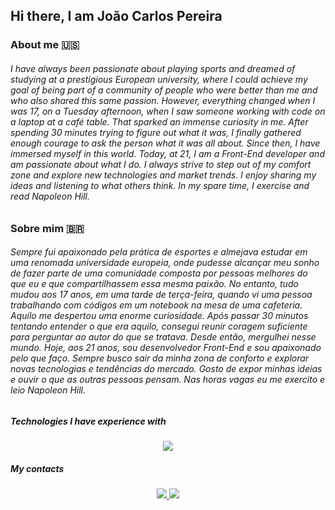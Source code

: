 ## Hi there, I am João Carlos Pereira

### About me 🇺🇸
<h6>I have always been passionate about playing sports and dreamed of studying at a prestigious European university, where I could achieve my goal of being part of a community of people who were better than me and who also shared this same passion. However, everything changed when I was 17, on a Tuesday afternoon, when I saw someone working with code on a laptop at a café table. That sparked an immense curiosity in me. After spending 30 minutes trying to figure out what it was, I finally gathered enough courage to ask the person what it was all about. Since then, I have immersed myself in this world. Today, at 21, I am a Front-End developer and am passionate about what I do. I always strive to step out of my comfort zone and explore new technologies and market trends. I enjoy sharing my ideas and listening to what others think. In my spare time, I exercise and read Napoleon Hill.</h6>

### Sobre mim 🇧🇷
<h6>Sempre fui apaixonado pela prática de esportes e almejava estudar em uma renomada universidade europeia, onde pudesse alcançar meu sonho de fazer parte de uma comunidade composta por pessoas melhores do que eu e que compartilhassem essa mesma paixão. No entanto, tudo mudou aos 17 anos, em uma tarde de terça-feira, quando vi uma pessoa trabalhando com códigos em um notebook na mesa de uma cafeteria. Aquilo me despertou uma enorme curiosidade. Após passar 30 minutos tentando entender o que era aquilo, consegui reunir coragem suficiente para perguntar ao autor do que se tratava. Desde então, mergulhei nesse mundo. Hoje, aos 21 anos, sou desenvolvedor Front-End e sou apaixonado pelo que faço. Sempre busco sair da minha zona de conforto e explorar novas tecnologias e tendências do mercado. Gosto de expor minhas ideias e ouvir o que as outras pessoas pensam. Nas horas vagas eu me exercito e leio Napoleon Hill.</h6>

##

##### Technologies I have experience with
<p align="center">
  <img src="https://skillicons.dev/icons?i=react,vite,nextjs,sass,tailwind,figma,webpack,cs" />
</p>

##### My contacts
<p align="center">
  <a href="mailto:joao.tecmeca@gmail.com?subject=Oportunidade%20de%20Parceria%20Profissional&body=Olá%20João,gostei%20do%20seu%20perfil.Gostaria%20de%20falar%20com%20você%20sobre..." target="_blank">
    <img src="https://img.shields.io/badge/Gmail-D14836?style=for-the-badge&logo=gmail&logoColor=white" />
  </a>
  <a href="https://www.linkedin.com/in/jo%C3%A3o-carlos-pereira-7450071b8/" target="_blank">
    <img src="https://img.shields.io/badge/LinkedIn-0077B5?style=for-the-badge&logo=linkedin&logoColor=white" />
  </a>
</p>
